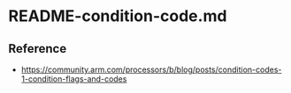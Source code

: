 # README-condition-code.md

## Reference

* https://community.arm.com/processors/b/blog/posts/condition-codes-1-condition-flags-and-codes